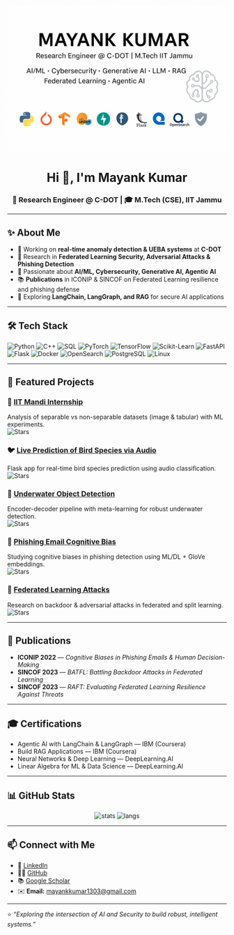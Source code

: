 <!-- Banner (optional: replace with your own image or a Canva design) -->
![Mayank Kumar Banner](./assets/banner_2.png)
<h1 align="center">Hi 👋, I'm Mayank Kumar</h1>
<h3 align="center">🚀 Research Engineer @ C-DOT | 🎓 M.Tech (CSE), IIT Jammu</h3>

---

## ✨ About Me
- 🔐 Working on **real-time anomaly detection & UEBA systems** at **C-DOT**  
- 🧠 Research in **Federated Learning Security, Adversarial Attacks & Phishing Detection**  
- 🤖 Passionate about **AI/ML, Cybersecurity, Generative AI, Agentic AI**  
- 📚 **Publications** in ICONIP & SINCOF on Federated Learning resilience and phishing defense  
- 🌱 Exploring **LangChain, LangGraph, and RAG** for secure AI applications  

---

## 🛠️ Tech Stack

![Python](https://img.shields.io/badge/Python-3.8%2B-blue?logo=python)
![C++](https://img.shields.io/badge/C++-Language-blue?logo=cplusplus)
![SQL](https://img.shields.io/badge/SQL-Database-lightgrey?logo=postgresql)
![PyTorch](https://img.shields.io/badge/PyTorch-Deep%20Learning-orange?logo=pytorch)
![TensorFlow](https://img.shields.io/badge/TensorFlow-Deep%20Learning-orange?logo=tensorflow)
![Scikit-Learn](https://img.shields.io/badge/Scikit--Learn-ML-yellow?logo=scikitlearn)
![FastAPI](https://img.shields.io/badge/FastAPI-Framework-teal?logo=fastapi)
![Flask](https://img.shields.io/badge/Flask-Web%20App-black?logo=flask)
![Docker](https://img.shields.io/badge/Docker-Containerization-blue?logo=docker)
![OpenSearch](https://img.shields.io/badge/OpenSearch-Analytics-blue?logo=opensearch)
![PostgreSQL](https://img.shields.io/badge/PostgreSQL-Database-blue?logo=postgresql)
![Linux](https://img.shields.io/badge/Linux-OS-yellow?logo=linux)

---

## 📌 Featured Projects

### 🔎 [IIT Mandi Internship](https://github.com/mayank1303/IIT_Mandi_Internship)  
Analysis of separable vs non-separable datasets (image & tabular) with ML experiments.  
![Stars](https://img.shields.io/github/stars/mayank1303/IIT_Mandi_Internship?style=social)

### 🐦 [Live Prediction of Bird Species via Audio](https://github.com/mayank1303/Live-Prediction-of-Bird-Species-via-Audio)  
Flask app for real-time bird species prediction using audio classification.  
![Stars](https://img.shields.io/github/stars/mayank1303/Live-Prediction-of-Bird-Species-via-Audio?style=social)

### 🌊 [Underwater Object Detection](https://github.com/mayank1303/Underwater-Object-Detection)  
Encoder-decoder pipeline with meta-learning for robust underwater detection.  
![Stars](https://img.shields.io/github/stars/mayank1303/Underwater-Object-Detection?style=social)

### 📨 [Phishing Email Cognitive Bias](https://github.com/mayank1303/Phishing-Email-Cognitive-Bias)  
Studying cognitive biases in phishing detection using ML/DL + GloVe embeddings.  
![Stars](https://img.shields.io/github/stars/mayank1303/Phishing-Email-Cognitive-Bias?style=social)

### 🔐 [Federated Learning Attacks](https://github.com/mayank1303/Federated-Learning-Attacks)  
Research on backdoor & adversarial attacks in federated and split learning.  
![Stars](https://img.shields.io/github/stars/mayank1303/Federated-Learning-Attacks?style=social)

---

## 📝 Publications
- **ICONIP 2022** — *Cognitive Biases in Phishing Emails & Human Decision-Making*  
- **SINCOF 2023** — *BATFL: Battling Backdoor Attacks in Federated Learning*  
- **SINCOF 2023** — *RAFT: Evaluating Federated Learning Resilience Against Threats*  

---

## 🎓 Certifications
- Agentic AI with LangChain & LangGraph — IBM (Coursera)  
- Build RAG Applications — IBM (Coursera)  
- Neural Networks & Deep Learning — DeepLearning.AI  
- Linear Algebra for ML & Data Science — DeepLearning.AI  

---

## 📊 GitHub Stats

<p align="center">
  <img src="https://github-readme-stats.vercel.app/api?username=mayank1303&show_icons=true&theme=tokyonight" alt="stats" height="160"/>
  <img src="https://github-readme-stats.vercel.app/api/top-langs/?username=mayank1303&layout=compact&theme=tokyonight" alt="langs" height="160"/>
</p>

---

## 📫 Connect with Me
- 💼 [LinkedIn](https://in.linkedin.com/in/mayankkumariitj)  
- 🧑‍💻 [GitHub](https://github.com/mayank1303)  
- 📚 [Google Scholar](https://scholar.google.com/citations?hl=en&user=FFjWFqgAAAAJ)  
- ✉️ **Email:** mayankkumar1303@gmail.com  

---

⭐️ *“Exploring the intersection of AI and Security to build robust, intelligent systems.”*
